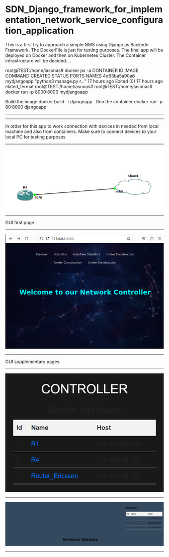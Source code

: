 # SDN_Django_framework_for_implementation_network_service_configuration_application
This is a first try to approach a simple NMS using Django as Backedn Framework.
The DockerFile is just for testing purposes. The final app will be deployed on Docker and then on Kubernetes Cluster. The Container infrastructure will be decided.... 

root@TEST:/home/iasonas# docker ps -a
CONTAINER ID   IMAGE         COMMAND                  CREATED        STATUS                    PORTS     NAMES
4d83ba5a90a6   mydjangoapp   "python3 manage.py r…"   17 hours ago   Exited (0) 17 hours ago             elated_fermat
root@TEST:/home/iasonas#
root@TEST:/home/iasonas# docker run -p 8000:8000 mydjangoapp

Build the image docker build -t djangoapp .
Run the container docker run -p 80:8000 djangoapp


***



***

In order for this app to work connection with devices in needed from local machine and also from containers. Make sure to connect devices to your local PC for testing purposes

***
![Topology](https://github.com/Iasimo92/SDN_Django_framework_for_implementation_network_service_configuration_application/blob/main/connection.png)

***

GUI first page

***

![GUI](https://github.com/Iasimo92/SDN_Django_framework_for_implementation_network_service_configuration_application/blob/main/Screenshot%202023-05-25%20145641.png)

***

GUI supplementary pages

***
![GUI](https://github.com/Iasimo92/SDN_Django_framework_for_implementation_network_service_configuration_application/blob/main/controller.png)
***

![GUI](https://github.com/Iasimo92/SDN_Django_framework_for_implementation_network_service_configuration_application/blob/main/statistics.png)

***

